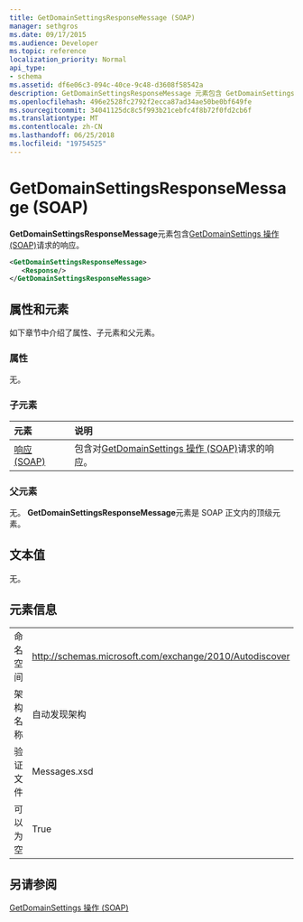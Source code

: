 ```yaml
---
title: GetDomainSettingsResponseMessage (SOAP)
manager: sethgros
ms.date: 09/17/2015
ms.audience: Developer
ms.topic: reference
localization_priority: Normal
api_type:
- schema
ms.assetid: df6e06c3-094c-40ce-9c48-d3608f58542a
description: GetDomainSettingsResponseMessage 元素包含 GetDomainSettings 操作 (SOAP) 请求的响应。
ms.openlocfilehash: 496e2528fc2792f2ecca87ad34ae50be0bf649fe
ms.sourcegitcommit: 34041125dc8c5f993b21cebfc4f8b72f0fd2cb6f
ms.translationtype: MT
ms.contentlocale: zh-CN
ms.lasthandoff: 06/25/2018
ms.locfileid: "19754525"
---
```

# <a name="getdomainsettingsresponsemessage-soap"></a>GetDomainSettingsResponseMessage (SOAP)

**GetDomainSettingsResponseMessage**元素包含[GetDomainSettings 操作 (SOAP)](getdomainsettings-operation-soap.md)请求的响应。 
  
```XML
<GetDomainSettingsResponseMessage>
   <Response/>
</GetDomainSettingsResponseMessage>
```

## <a name="attributes-and-elements"></a>属性和元素

如下章节中介绍了属性、子元素和父元素。
  
### <a name="attributes"></a>属性

无。
  
### <a name="child-elements"></a>子元素

|**元素**|**说明**|
|:-----|:-----|
|[响应 (SOAP)](response-soap.md) <br/> |包含对[GetDomainSettings 操作 (SOAP)](getdomainsettings-operation-soap.md)请求的响应。  <br/> |
   
### <a name="parent-elements"></a>父元素

无。 **GetDomainSettingsResponseMessage**元素是 SOAP 正文内的顶级元素。 
  
## <a name="text-value"></a>文本值

无。
  
## <a name="element-information"></a>元素信息

|||
|:-----|:-----|
|命名空间  <br/> |http://schemas.microsoft.com/exchange/2010/Autodiscover  <br/> |
|架构名称  <br/> |自动发现架构  <br/> |
|验证文件  <br/> |Messages.xsd  <br/> |
|可以为空  <br/> |True  <br/> |
   
## <a name="see-also"></a>另请参阅



[GetDomainSettings 操作 (SOAP)](getdomainsettings-operation-soap.md)

